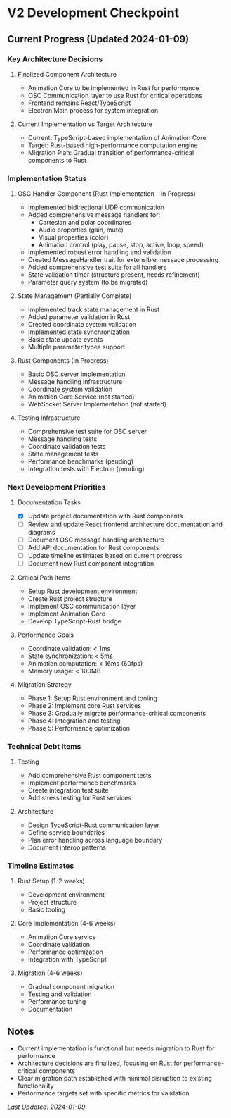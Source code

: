 # V2 Development Checkpoint

## Current Progress (Updated 2024-01-09)

### Key Architecture Decisions
1. Finalized Component Architecture
   - Animation Core to be implemented in Rust for performance
   - OSC Communication layer to use Rust for critical operations
   - Frontend remains React/TypeScript
   - Electron Main process for system integration

2. Current Implementation vs Target Architecture
   - Current: TypeScript-based implementation of Animation Core
   - Target: Rust-based high-performance computation engine
   - Migration Plan: Gradual transition of performance-critical components to Rust

### Implementation Status
1. OSC Handler Component (Rust Implementation - In Progress)
   - Implemented bidirectional UDP communication
   - Added comprehensive message handlers for:
     - Cartesian and polar coordinates
     - Audio properties (gain, mute)
     - Visual properties (color)
     - Animation control (play, pause, stop, active, loop, speed)
   - Implemented robust error handling and validation
   - Created MessageHandler trait for extensible message processing
   - Added comprehensive test suite for all handlers
   - State validation timer (structure present, needs refinement)
   - Parameter query system (to be migrated)

2. State Management (Partially Complete)
   - Implemented track state management in Rust
   - Added parameter validation in Rust
   - Created coordinate system validation
   - Implemented state synchronization
   - Basic state update events
   - Multiple parameter types support

3. Rust Components (In Progress)
   - Basic OSC server implementation
   - Message handling infrastructure
   - Coordinate system validation
   - Animation Core Service (not started)
   - WebSocket Server Implementation (not started)

4. Testing Infrastructure
   - Comprehensive test suite for OSC server
   - Message handling tests
   - Coordinate validation tests
   - State management tests
   - Performance benchmarks (pending)
   - Integration tests with Electron (pending)

### Next Development Priorities
1. Documentation Tasks
   - [x] Update project documentation with Rust components
   - [ ] Review and update React frontend architecture documentation and diagrams
   - [ ] Document OSC message handling architecture
   - [ ] Add API documentation for Rust components
   - [ ] Update timeline estimates based on current progress
   - [ ] Document new Rust component integration

2. Critical Path Items
   - Setup Rust development environment
   - Create Rust project structure
   - Implement OSC communication layer
   - Implement Animation Core
   - Develop TypeScript-Rust bridge

3. Performance Goals
   - Coordinate validation: < 1ms
   - State synchronization: < 5ms
   - Animation computation: < 16ms (60fps)
   - Memory usage: < 100MB

4. Migration Strategy
   - Phase 1: Setup Rust environment and tooling
   - Phase 2: Implement core Rust services
   - Phase 3: Gradually migrate performance-critical components
   - Phase 4: Integration and testing
   - Phase 5: Performance optimization

### Technical Debt Items
1. Testing
   - Add comprehensive Rust component tests
   - Implement performance benchmarks
   - Create integration test suite
   - Add stress testing for Rust services

2. Architecture
   - Design TypeScript-Rust communication layer
   - Define service boundaries
   - Plan error handling across language boundary
   - Document interop patterns

### Timeline Estimates
1. Rust Setup (1-2 weeks)
   - Development environment
   - Project structure
   - Basic tooling

2. Core Implementation (4-6 weeks)
   - Animation Core service
   - Coordinate validation
   - Performance optimization
   - Integration with TypeScript

3. Migration (4-6 weeks)
   - Gradual component migration
   - Testing and validation
   - Performance tuning
   - Documentation

## Notes
- Current implementation is functional but needs migration to Rust for performance
- Architecture decisions are finalized, focusing on Rust for performance-critical components
- Clear migration path established with minimal disruption to existing functionality
- Performance targets set with specific metrics for validation

*Last Updated: 2024-01-09*
